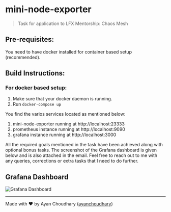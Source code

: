 # mini-node-exporter

> Task for application to LFX Mentorship: Chaos Mesh

## Pre-requisites:

You need to have docker installed for container based setup (recommended).

## Build Instructions:

### For docker based setup:  
1. Make sure that your docker daemon is running.
1. Run ```docker-compose up```

You find the varios services located as mentioned below:
1. mini-node-exporter running at http://localhost:23333
1. prometheus instance running at http://localhost:9090
1. grafana instance running at http://localhost:3000

All the required goals mentioned in the task have been achieved along with optional bonus tasks. The screenshot of the Grafana dashboard is given below and is also attached in the email. Feel free to reach out to me with any queries, corrections or extra tasks that I need to do further.

## Grafana Dashboard

![Grafana Dashboard](https://i.imgur.com/NGgD2FZ.png)

---
Made with :heart: by Ayan Choudhary ([ayanchoudhary](https://github.com/ayanchoudhary))